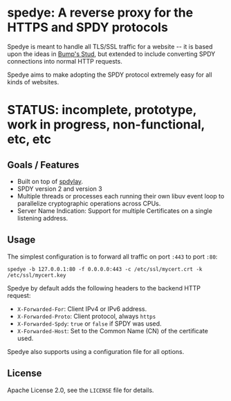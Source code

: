 # spedye: A reverse proxy for the HTTPS and SPDY protocols

Spedye is meant to handle all TLS/SSL traffic for a website -- it is based upon the ideas in [Bump's Stud](https://github.com/bumptech/stud), but extended to include converting SPDY connections into normal HTTP requests.

Spedye aims to make adopting the SPDY protocol extremely easy for all kinds of websites.

# STATUS: incomplete, prototype, work in progress, non-functional, etc, etc


## Goals / Features

* Built on top of [spdylay](https://github.com/tatsuhiro-t/spdylay).
* SPDY version 2 and version 3
* Multiple threads or processes each running their own libuv event loop to parallelize cryptographic operations across CPUs.
* Server Name Indication: Support for multiple Certificates on a single listening address.

## Usage

The simplest configuration is to forward all traffic on port `:443` to port `:80`:

    spedye -b 127.0.0.1:80 -f 0.0.0.0:443 -c /etc/ssl/mycert.crt -k /etc/ssl/mycert.key  

Spedye by default adds the following headers to the backend HTTP request:

* `X-Forwarded-For`: Client IPv4 or IPv6 address.
* `X-Forwarded-Proto`: Client protocol, always `https`
* `X-Forwarded-Spdy`: `true` or `false` if SPDY was used.
* `X-Forwarded-Host`: Set to the Common Name (CN) of the certificate used.

Spedye also supports using a configuration file for all options.

## License

Apache License 2.0, see the `LICENSE` file for details.



